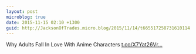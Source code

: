 ```yaml
---
layout: post
microblog: true
date: 2015-11-15 02:10 +1300
guid: http://JacksonOfTrades.micro.blog/2015/11/14/t665517258731610114.html
---
```

Why Adults Fall In Love With Anime Characters [t.co/X7Yat26Vr...](https://t.co/X7Yat26VrJ)
